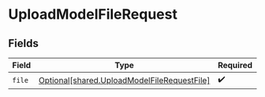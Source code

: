 # UploadModelFileRequest


## Fields

| Field                                                                                                | Type                                                                                                 | Required                                                                                             | Description                                                                                          |
| ---------------------------------------------------------------------------------------------------- | ---------------------------------------------------------------------------------------------------- | ---------------------------------------------------------------------------------------------------- | ---------------------------------------------------------------------------------------------------- |
| `file`                                                                                               | [Optional[shared.UploadModelFileRequestFile]](undefined/models/shared/uploadmodelfilerequestfile.md) | :heavy_check_mark:                                                                                   | N/A                                                                                                  |